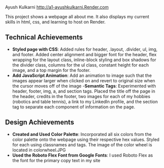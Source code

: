 
Ayush Kulkarni
http://a1-ayushkulkarni.Render.com

This project shows a webpage all about me. It also displays my current skills in html, css, and learning to host on Render. 

## Technical Achievements
- **Styled page with CSS**: Added rules for header, .layout, .divider, ul, img, and footer. Added center alignment and bigger font for the header, flex wrapping for the layout class, inline-block styling and box shadows for the divider class, columns for the ul class, constant height for each image, and a top margin for the footer. 
- **Add JavaScript Animation**: Add an animation to image such that the images appear larger when clicked on and revert to original size when the cursor moves off of the image
-**Semantic Tags**: Experimented with header, footer, img, a, and section tags. Placed the title off the page in the header, credits in the footer, two images for each of my hobbies (robotics and table tennis), a link to my LinkedIn profile, and the section tag to separate each component of information on the page. 

## Design Achievements
- **Created and Used Color Palette**: Incorporated all six colors from the color palette onto the webpage using their respective hex values. Styled for each using classnames and tags. The image of the color wheel is located in colorwheel.JPG
- **Used the Roboto Flex Font from Google Fonts**: I used Roboto Flex as the font for the primary copy text in my site
